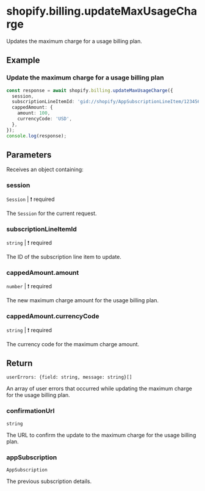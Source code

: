 # shopify.billing.updateMaxUsageCharge

Updates the maximum charge for a usage billing plan.

## Example

### Update the maximum charge for a usage billing plan

```ts
const response = await shopify.billing.updateMaxUsageCharge({
  session,
  subscriptionLineItemId: 'gid://shopify/AppSubscriptionLineItem/1234567890',
  cappedAmount: {
    amount: 100,
    currencyCode: 'USD',
  },
});
console.log(response);
```

## Parameters

Receives an object containing:

### session

`Session` | :exclamation: required

The `Session` for the current request.

### subscriptionLineItemId

`string` | :exclamation: required

The ID of the subscription line item to update.

### cappedAmount.amount

`number` | :exclamation: required

The new maximum charge amount for the usage billing plan.

### cappedAmount.currencyCode

`string` | :exclamation: required

The currency code for the maximum charge amount.

## Return

`userErrors: {field: string, message: string}[]`

An array of user errors that occurred while updating the maximum charge for the usage billing plan.

### confirmationUrl

`string`

The URL to confirm the update to the maximum charge for the usage billing plan.

### appSubscription

`AppSubscription`

The previous subscription details.
